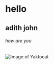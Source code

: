 # hello
## adith john
###### how are you

![Image of Yaktocat](https://octodex.github.com/images/yaktocat.png)
